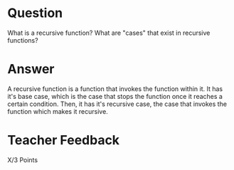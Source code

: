 # Question

What is a recursive function? What are "cases" that exist in recursive functions?

# Answer
A recursive function is a function that invokes the function within it. It has it's base case, which is the case that stops the function once it reaches a certain condition. Then, it has it's recursive case, the case that invokes the function which makes it recursive.

# Teacher Feedback

X/3 Points
